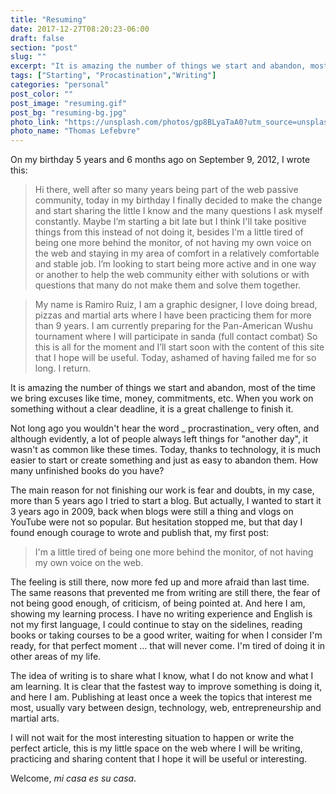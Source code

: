 ```yaml
---
title: "Resuming"
date: 2017-12-27T08:20:23-06:00
draft: false
section: "post"
slug: ""
excerpt: "It is amazing the number of things we start and abandon, most of the time we bring excuses like time, money, commitments, etc. When you work on something without a clear deadline, it is a great challenge to finish it. Not long ago you wouldn't hear the word  procrastination very often…"
tags: ["Starting", "Procastination","Writing"]
categories: "personal"
post_color: ""
post_image: "resuming.gif"
post_bg: "resuming-bg.jpg"
photo_link: "https://unsplash.com/photos/gp8BLyaTaA0?utm_source=unsplash&utm_medium=referral&utm_content=creditCopyText"
photo_name: "Thomas Lefebvre"
---
```

On my birthday 5 years and 6 months ago on September 9, 2012, I wrote this:

> Hi there, well after so many years being part of the web passive community, today in my birthday I finally decided to make the change and start sharing the little I know and the many questions I ask myself constantly. Maybe I’m starting a bit late but I think I'll take positive things from this instead of not doing it, besides I'm a little tired of being one more behind the monitor, of not having my own voice on the web and staying in my area of comfort in a relatively comfortable and stable job. I’m looking to start being more active and in one way or another to help the web community either with solutions or with questions that many do not make them and solve them together.


> My name is Ramiro Ruiz, I am a graphic designer, I love doing bread, pizzas and martial arts where I have been practicing them for more than 9 years. I am currently preparing for the Pan-American Wushu tournament where I will participate in sanda (full contact combat) So this is all for the moment and I’ll start soon with the content of this site that I hope will be useful.
Today, ashamed of having failed me for so long. I return.

It is amazing the number of things we start and abandon, most of the time we bring excuses like time, money, commitments, etc. When you work on something without a clear deadline, it is a great challenge to finish it.

Not long ago you wouldn't hear the word _ procrastination_ very often, and although evidently, a lot of people always left things for "another day", it wasn't as common like these times. Today, thanks to technology, it is much easier to start or create something and just as easy to abandon them. How many unfinished books do you have?

The main reason for not finishing our work is fear and doubts, in my case, more than 5 years ago I tried to start a blog. But actually, I wanted to start it 3 years ago in 2009, back when blogs were still a thing and vlogs on YouTube were not so popular. But hesitation stopped me, but that day I found enough courage to wrote and publish that, my first post:

> I'm a little tired of being one more behind the monitor, of not having my own voice on the web.

The feeling is still there, now more fed up and more afraid than last time. The same reasons that prevented me from writing are still there, the fear of not being good enough, of criticism,  of being pointed at. And here I am, showing my learning process. I have no writing experience and English is not my first language, I could continue to stay on the sidelines, reading books or taking courses to be a good writer, waiting for when I consider I'm ready, for that perfect moment ... that will never come. I'm tired of doing it in other areas of my life.

The idea of ​​writing is to share what I know, what I do not know and what I am learning. It is clear that the fastest way to improve something is doing it, and here I am. Publishing at least once a week the topics that interest me most, usually vary between design, technology, web, entrepreneurship and martial arts.

I will not wait for the most interesting situation to happen or write the perfect article, this is my little space on the web where I will be writing, practicing and sharing content that I hope it will be useful or interesting.

Welcome, _mi casa es su casa_.
